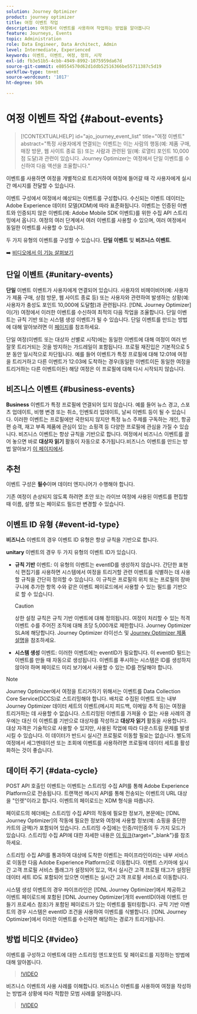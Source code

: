```yaml
---
solution: Journey Optimizer
product: journey optimizer
title: 여정 이벤트 작업
description: 여정에서 이벤트를 사용하여 작업하는 방법을 알아봅니다
feature: Journeys, Events
topic: Administration
role: Data Engineer, Data Architect, Admin
level: Intermediate, Experienced
keywords: 이벤트, 이벤트, 여정, 정의, 시작
exl-id: fb3e51b5-4cbb-4949-8992-1075959da67d
source-git-commit: e80554570d62d1ddb52516366be55711387c5d19
workflow-type: tm+mt
source-wordcount: '1017'
ht-degree: 50%

---
```


# 여정 이벤트 작업 {#about-events}

>[!CONTEXTUALHELP]
>id="ajo_journey_event_list"
>title="여정 이벤트"
>abstract="특정 사용자에게 연결되는 이벤트는 이는 사람의 행동(예: 제품 구매, 매장 방문, 웹 사이트 종료 등) 또는 사람과 관련된 일(예: 로열티 포인트 10,000점 도달)과 관련이 있습니다. Journey Optimizer는 여정에서 단일 이벤트를 수신하여 다음 액션을 조율합니다."

이벤트를 사용하면 여정을 개별적으로 트리거하여 여정에 들어갈 때 각 사용자에게 실시간 메시지를 전달할 수 있습니다.

이벤트 구성에서 여정에서 예상되는 이벤트를 구성합니다. 수신되는 이벤트 데이터는 Adobe Experience 데이터 모델(XDM)에 따라 표준화됩니다. 이벤트는 인증된 이벤트와 인증되지 않은 이벤트(예: Adobe Mobile SDK 이벤트)를 위한 수집 API 스트리밍에서 옵니다. 여정의 여러 단계에서 여러 이벤트를 사용할 수 있으며, 여러 여정에서 동일한 이벤트를 사용할 수 있습니다.

두 가지 유형의 이벤트를 구성할 수 있습니다. **단일 이벤트** 및 **비즈니스 이벤트**.


➡️ [비디오에서 이 기능 살펴보기](#video)

## 단일 이벤트 {#unitary-events}

**단일** 이벤트 이벤트가 사용자에게 연결되어 있습니다. 사용자의 비헤이비어(예: 사용자가 제품 구매, 상점 방문, 웹 사이트 종료 등) 또는 사용자와 관련하여 발생하는 상황(예: 사용자가 충성도 포인트 10,000에 도달함)과 관련됩니다. [!DNL Journey Optimizer]이(가) 여정에서 이러한 이벤트를 수신하여 최적의 다음 작업을 조율합니다. 단일 이벤트는 규칙 기반 또는 시스템 생성 이벤트가 될 수 있습니다. 단일 이벤트를 만드는 방법에 대해 알아보려면 이 [페이지](../event/about-creating.md)를 참조하세요.

단일 여정(이벤트 또는 대상자 선별로 시작)에는 동일한 이벤트에 대해 여정이 여러 번 잘못 트리거되는 것을 방지하는 가드레일이 포함됩니다. 프로필 재진입은 기본적으로 5분 동안 일시적으로 차단됩니다. 예를 들어 이벤트가 특정 프로필에 대해 12:01에 여정을 트리거하고 다른 이벤트가 12:03에 도착하는 경우(동일한 이벤트이든 동일한 여정을 트리거하는 다른 이벤트이든) 해당 여정은 이 프로필에 대해 다시 시작되지 않습니다.

## 비즈니스 이벤트 {#business-events}

**Business** 이벤트가 특정 프로필에 연결되어 있지 않습니다. 예를 들어 뉴스 경고, 스포츠 업데이트, 비행 변경 또는 취소, 인벤토리 업데이트, 날씨 이벤트 등이 될 수 있습니다. 이러한 이벤트는 프로필에만 국한되지 않지만 특정 뉴스 주제를 구독하는 개인, 항공편 승객, 재고 부족 제품에 관심이 있는 쇼핑객 등 다양한 프로필에 관심을 가질 수 있습니다. 비즈니스 이벤트는 항상 규칙을 기반으로 합니다. 여정에서 비즈니스 이벤트를 끌어 놓으면 바로 **대상자 읽기** 활동이 자동으로 추가됩니다.비즈니스 이벤트를 만드는 방법 알아보기 [이 페이지에서](../event/about-creating-business.md).

## 추천

이벤트 구성은 **필수**&#x200B;이며 데이터 엔지니어가 수행해야 합니다.

기존 여정이 손상되지 않도록 하려면 초안 또는 라이브 여정에 사용된 이벤트를 편집할 때 이름, 설명 또는 페이로드 필드만 변경할 수 있습니다.

## 이벤트 ID 유형 {#event-id-type}

**비즈니스** 이벤트의 경우 이벤트 ID 유형은 항상 규칙을 기반으로 합니다.

**unitary** 이벤트의 경우 두 가지 유형의 이벤트 ID가 있습니다.

* **규칙 기반** 이벤트: 이 유형의 이벤트는 eventID를 생성하지 않습니다. 간단한 표현식 편집기를 사용하면 시스템에서 여정을 트리거할 관련 이벤트를 식별하는 데 사용할 규칙을 간단히 정의할 수 있습니다. 이 규칙은 프로필의 위치 또는 프로필의 장바구니에 추가한 항목 수와 같은 이벤트 페이로드에서 사용할 수 있는 필드를 기반으로 할 수 있습니다.

  >[!CAUTION]
  >
  >상한 설정 규칙은 규칙 기반 이벤트에 대해 정의됩니다. 여정이 처리할 수 있는 적격 이벤트 수를 주어진 조직에 대해 초당 5,000개로 제한합니다. Journey Optimizer SLA에 해당합니다. Journey Optimizer 라이선스 및 [Journey Optimizer 제품 설명](https://helpx.adobe.com/kr/legal/product-descriptions/adobe-journey-optimizer.html)을 참조하세요.

* **시스템 생성** 이벤트: 이러한 이벤트에는 eventID가 필요합니다. 이 eventID 필드는 이벤트를 만들 때 자동으로 생성됩니다. 이벤트를 푸시하는 시스템은 ID를 생성하지 않아야 하며 페이로드 미리 보기에서 사용할 수 있는 ID를 전달해야 합니다.

>[!NOTE]
>
>Journey Optimizer에서 여정을 트리거하기 위해서는 이벤트를 Data Collection Core Service(DCCS)로 스트리밍해야 합니다. 배치로 수집된 이벤트 또는 내부 Journey Optimizer 데이터 세트의 이벤트(메시지 피드백, 이메일 추적 등)는 여정을 트리거하는 데 사용할 수 없습니다. 스트리밍된 이벤트를 가져올 수 없는 사용 사례의 경우에는 대신 이 이벤트를 기반으로 대상자를 작성하고 **대상자 읽기** 활동을 사용합니다. 대상 자격은 기술적으로 사용할 수 있지만, 사용된 작업에 따라 다운스트림 문제를 발생시킬 수 있습니다. 이 데이터가 반드시 실시간 프로필로 이동할 필요는 없습니다. 별도의 여정에서 세그멘테이션 또는 조회에 이벤트를 사용하려면 프로필에 데이터 세트를 활성화하는 것이 좋습니다.

## 데이터 주기 {#data-cycle}

POST API 호출인 이벤트는 이벤트는 스트리밍 수집 API를 통해 Adobe Experience Platform으로 전송됩니다. 트랜잭션 메시지 API를 통해 전송되는 이벤트의 URL 대상을 &quot;인렛&quot;이라고 합니다. 이벤트의 페이로드는 XDM 형식을 따릅니다.

페이로드의 헤더에는 스트리밍 수집 API의 작동에 필요한 정보가, 본문에는 [!DNL Journey Optimizer]의 작동에 필요한 정보와 여정에 사용할 정보(예: 쇼핑을 중단한 카트의 금액)가 포함되어 있습니다. 스트리밍 수집에는 인증/미인증의 두 가지 모드가 있습니다. 스트리밍 수집 API에 대한 자세한 내용은 [이 링크](https://experienceleague.adobe.com/docs/experience-platform/xdm/api/getting-started.html?lang=ko){target="_blank"}를 참조하세요.

스트리밍 수집 API를 통과하여 대상에 도착한 이벤트는 파이프라인이라는 내부 서비스로 이동한 다음 Adobe Experience Platform으로 이동합니다. 이벤트 스키마에 실시간 고객 프로필 서비스 플래그가 설정되어 있고, 역시 실시간 고객 프로필 태그가 설정된 데이터 세트 ID도 포함되어 있으면 이벤트는 실시간 고객 프로필 서비스로 이동합니다.

시스템 생성 이벤트의 경우 파이프라인은 [!DNL Journey Optimizer]에서 제공하고 이벤트 페이로드에 포함된 [!DNL Journey Optimizer]개의 eventID(아래 이벤트 만들기 프로세스 참조)가 포함된 페이로드가 있는 이벤트를 필터링합니다. 규칙 기반 이벤트의 경우 시스템은 eventID 조건을 사용하여 이벤트를 식별합니다. [!DNL Journey Optimizer]에서 이러한 이벤트를 수신하면 해당하는 경로가 트리거됩니다.

## 방법 비디오 {#video}

이벤트를 구성하고 이벤트에 대한 스트리밍 엔드포인트 및 페이로드를 지정하는 방법에 대해 알아봅니다.

>[!VIDEO](https://video.tv.adobe.com/v/336253?quality=12)

비즈니스 이벤트의 사용 사례를 이해합니다. 비즈니스 이벤트를 사용하여 여정을 작성하는 방법과 상황에 따라 적합한 모범 사례를 알아봅니다.

>[!VIDEO](https://video.tv.adobe.com/v/334234?quality=12)
